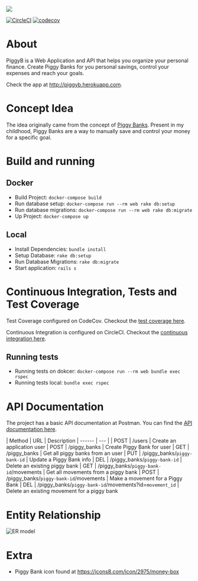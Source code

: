 [<img src="https://user-images.githubusercontent.com/4305837/39401430-889229ca-4b1b-11e8-8d6a-6ff20438ef8e.png">](http://piggyb.herokuapp.com)

[![CircleCI](https://circleci.com/bb/gabrielqueiroz/piggyb.svg?style=svg&circle-token=fcf5b3e2909c0a90ad79a5b6c9cc9ec06e67409d)](https://circleci.com/bb/gabrielqueiroz/piggyb)
[![codecov](https://codecov.io/bb/gabrielqueiroz/piggyb/branch/master/graph/badge.svg?token=r55jC2x5G8)](https://codecov.io/bb/gabrielqueiroz/piggyb)

# About

PiggyB is a Web Application and API that helps you organize your personal finance.
Create Piggy Banks for you personal savings, control your expenses and reach your goals.

Check the app at http://piggyb.herokuapp.com.

# Concept Idea

The idea originally came from the concept of [Piggy Banks](https://en.wikipedia.org/wiki/Piggy_bank).
Present in my childhood, Piggy Banks are a way to manually save and control your money for a specific goal.

# Build and running

## Docker

- Build Project: `docker-compose build`
- Run database setup: `docker-compose run --rm web rake db:setup`
- Run database migrations: `docker-compose run --rm web rake db:migrate`
- Up Project: `docker-compose up`

## Local

- Install Dependencies: `bundle install`
- Setup Database: `rake db:setup`
- Run Database Migrations: `rake db:migrate`
- Start application: `rails s`

# Continuous Integration, Tests and Test Coverage

Test Coverage configured on CodeCov. Checkout the [test coverage here](https://codecov.io/bb/gabrielqueiroz/piggyb).

Continuous Integration is configured on CircleCI. Checkout the [continuous integration here](https://circleci.com/bb/gabrielqueiroz/piggyb).

## Running tests

- Running tests on dokcer: `docker-compose run --rm web bundle exec rspec`
- Running tests local: `bundle exec rspec`

# API Documentation

The project has a basic API documentation at Postman. You can find the [API documentation here](https://documenter.getpostman.com/view/4267992/RW1dFJ63#951e7a4f-f625-4bd7-8b34-5ed2cea98d86).

| Method | URL | Description
| ------ | --- |
| POST   | /users | Create an application user
| POST   | /piggy_banks | Create Piggy Bank for user
| GET    | /piggy_banks | Get all piggy banks from an user
| PUT    | /piggy_banks/`piggy-bank-id` | Update a Piggy Bank info
| DEL    | /piggy_banks/`piggy-bank-id` | Delete an existing piggy bank
| GET    | /piggy_banks/`piggy-bank-id`/movements | Get all movements from a piggy bank
| POST   | /piggy_banks/`piggy-bank-id`/movements | Make a movement for a Piggy Bank
| DEL    | /piggy_banks/`piggy-bank-id`/movements?id=`movement_id` | Delete an existing movement for a piggy bank

# Entity Relationship

![ER model](https://user-images.githubusercontent.com/4305837/39544752-729fa8ba-4e25-11e8-93a7-24df78b00c9a.png)

# Extra

- Piggy Bank icon found at https://icons8.com/icon/2975/money-box
